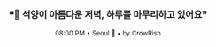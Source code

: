 <div align="center">

<br>

<h3>❝🌅 석양이 아름다운 저녁, 하루를 마무리하고 있어요❞</h3>

<sub>08:00 PM • Seoul 🌙 • by CrowRish</sub>

<br>

</div>